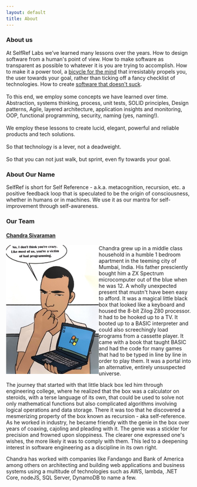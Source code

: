 ```yaml
---
layout: default
title: About
---
```


### About us
At SelfRef Labs we’ve learned many lessons over the years.
How to design software from a human's point of view. How to make software as transparent as possible to whatever it is you are trying to accomplish. How to make it a power tool, a [bicycle for the mind](https://www.brainpickings.org/2011/12/21/steve-jobs-bicycle-for-the-mind-1990/) that irresistably propels you, the user towards your goal, rather than ticking off a fancy checklist of technologies. How to create [software that doesn't suck](https://corecursive.com/software-that-doesnt-suck-with-jim-blandy/).
<br/>
<br/>
To this end, we employ some concepts we have learned over time.
Abstraction, systems thinking, process, unit tests, SOLID principles, Design patterns, Agile, layered architecture, application insights and monitoring, OOP, functional programming, security, naming (yes, naming!).
<br/>
<br/>
We employ these lessons to create lucid, elegant, powerful and reliable products and tech solutions.
<br/>
<br/>
So that technology is a lever, not a deadweight.
<br/>
<br/>
So that you can not just walk, but sprint, even fly towards your goal.

### About Our Name
SelfRef is short for Self Reference - a.k.a. metacognition, recursion, etc. a positive feedback loop that is speculated to be the origin of consciousness, whether in humans or in machines. 
We use it as our mantra for self-improvement through self-awareness.
 
### Our Team

#### [Chandra Sivaraman](https://www.linkedin.com/in/chandra-sivaraman/)

<div style="width:100%;">
<div style="float:left;width:50%; "><img class="biophoto" src="/img/cs.jpg"></div>
<div>
<p>Chandra grew up in a middle class household in a humble 1 bedroom apartment in the teeming city of Mumbai, India. His father presciently bought him a ZX Spectrum microcomputer out of the blue when he was 12. A wholly unexpected present that mustn't have been easy to afford. It was a magical little black box that looked like a keyboard and housed the 8-bit Zilog Z80 processor. It had to be hooked up to a TV. It booted up to a BASIC interpreter and could also screechingly load programs from a cassette player. It came with a book that taught BASIC and had the code for many games that had to be typed in line by line in order to play them. It was a portal into an alternative, entirely unsuspected  universe. 

<p>The journey that started with that little black box led him through engineering college, where he realized that the box was a calculator on steroids, with a terse language of its own, that could be used to solve not only mathematical functions but also complicated algorithms involving logical operations and data storage. There it was too that he discovered a mesmerizing property of the box known as recursion - aka self-reference. As he worked in industry, he became friendly with the genie in the box over years of coaxing, cajoling and pleading with it. The genie was a stickler for precision and frowned upon sloppiness. The clearer one expressed one's wishes, the more likely it was to comply with them. This led to a deepening interest in software engineering as a discipline in its own right.   

<p>Chandra has worked with companies like Fandango and Bank of America among others on architecting and building web applications and business systems using a multitude of technologies such as AWS, lambda, .NET Core, nodeJS, SQL Server, DynamoDB to name a few.


